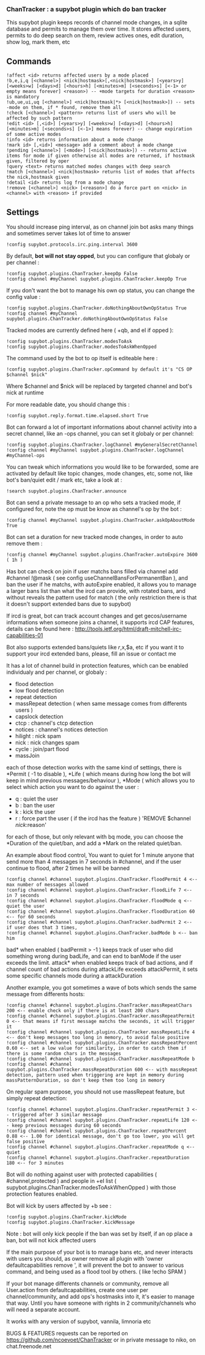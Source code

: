 ### ChanTracker : a supybot plugin which do ban tracker ###

This supybot plugin keeps records of channel mode changes, in a sqlite database and permits to manage them over time. It stores affected users, permits to do deep search on them, review actives ones, edit duration, show log, mark them, etc

## Commands ##

	!affect <id> returns affected users by a mode placed
	!b,e,i,q [<channel>] <nick|hostmask>[,<nick|hostmask>] [<years>y] [<weeks>w] [<days>d] [<hours>h] [<minutes>m] [<seconds>s] [<-1> or empty means forever] <reason>) -- +mode targets for duration <reason> is mandatory
	!ub,ue,ui,uq [<channel>] <nick|hostmask|*> [<nick|hostmask>]) -- sets -mode on them, if * found, remove them all
	!check [<channel>] <pattern> returns list of users who will be affected by such pattern
	!edit <id> [,<id>] [<years>y] [<weeks>w] [<days>d] [<hours>h] [<minutes>m] [<seconds>s] [<-1>] means forever) -- change expiration of some active modes
	!info <id> returns information about a mode change
	!mark id> [,<id>] <message> add a comment about a mode change
	!pending [<channel>] [<mode>] [<nick|hostmask>]) -- returns active items for mode if given otherwise all modes are returned, if hostmask given, filtered by oper
	!query <text> returns matched modes changes with deep search
	!match [<channel>] <nick|hostmask> returns list of modes that affects the nick,hostmask given
	!detail <id> returns log from a mode change
	!remove [<channel>] <nick> [<reason>] do a force part on <nick> in <channel> with <reason> if provided
	
## Settings ##

You should increase ping interval, as on channel join bot asks many things and sometimes server takes lot of time to answer

	!config supybot.protocols.irc.ping.interval 3600

By default, **bot will not stay opped**, but you can configure that globaly or per channel :

	!config supybot.plugins.ChanTracker.keepOp False
	!config channel #myChannel supybot.plugins.ChanTracker.keepOp True

If you don't want the bot to manage his own op status, you can change the config value :

	!config supybot.plugins.ChanTracker.doNothingAboutOwnOpStatus True
	!config channel #myChannel supybot.plugins.ChanTracker.doNothingAboutOwnOpStatus False

Tracked modes are currently defined here ( +qb, and eI if opped ):

	!config supybot.plugins.ChanTracker.modesToAsk
	!config supybot.plugins.ChanTracker.modesToAskWhenOpped

The command used by the bot to op itself is editeable here :

	!config supybot.plugins.ChanTracker.opCommand by default it's "CS OP $channel $nick" 

Where $channel and $nick will be replaced by targeted channel and bot's nick at runtime

For more readable date, you should change this :

	!config supybot.reply.format.time.elapsed.short True

Bot can forward a lot of important informations about channel activity into a secret channel, like an -ops channel, you can set it globaly or per channel:

	!config supybot.plugins.ChanTracker.logChannel #myGeneralSecretChannel
	!config channel #myChannel supybot.plugins.ChanTracker.logChannel #myChannel-ops

You can tweak which informations you would like to be forwarded, some are activated by default like topic changes, mode changes, etc, some not, like bot's ban/quiet edit / mark etc, take a look at :

	!search supybot.plugins.ChanTracker.announce

Bot can send a private message to an op who sets a tracked mode, if configured for, note the op must be know as channel's op by the bot :

	!config channel #myChannel supybot.plugins.ChanTracker.askOpAboutMode True

Bot can set a duration for new tracked mode changes, in order to auto remove them :

	!config channel #myChannel supybot.plugins.ChanTracker.autoExpire 3600 ( 1h )

Has bot can check on join if user matchs bans filled via channel add #channel *!*@mask ( see config useChannelBansForPermanentBan ), and ban the user if he matchs, 
with autoExpire enabled, it allows you to manage a larger bans list than what the ircd can provide, with rotated bans, and without reveals the pattern used for match ( the only restriction there is that it doesn't support extended bans due to supybot)

If ircd is great, bot can track account changes and get gecos/username informations when someone joins a channel, it supports ircd CAP features, details can be found here : http://tools.ietf.org/html/draft-mitchell-irc-capabilities-01

Bot also supports extended bans/quiets like $r,$x,$a, etc if you want it to support your ircd extended bans, please, fill an issue or contact me

It has a lot of channel build in protection features, which can be enabled individualy and per channel, or globaly :

- flood detection
- low flood detection
- repeat detection
- massRepeat detection ( when same message comes from differents users )
- capslock detection
- ctcp : channel's ctcp detection
- notices : channel's notices detection
- hilight : nick spam
- nick : nick changes spam
- cycle : join/part flood
- massJoin

each of those detection works with the same kind of settings, there is *Permit ( -1 to disable ), *Life ( which means during how long the bot will keep in mind previous messages/behaviour ), 
*Mode ( which allows you to select which action you want to do against the user :

- q : quiet the user
- b : ban the user
- k : kick the user
- r : force part the user ( if the ircd has the feature ) 'REMOVE $channel $nick :$reason'

for each of those, but only relevant with bq mode, you can choose the *Duration of the quiet/ban, and add a *Mark on the related quiet/ban.

An example about flood control, You want to quiet for 1 minute anyone that send more than 4 messages in 7 seconds in #channel, and if the user continue to flood, after 2 times he will be banned

	!config channel #channel supybot.plugins.ChanTracker.floodPermit 4 <-- max number of messages allowed
	!config channel #channel supybot.plugins.ChanTracker.floodLife 7 <-- in 7 seconds
	!config channel #channel supybot.plugins.ChanTracker.floodMode q <-- quiet the user
	!config channel #channel supybot.plugins.ChanTracker.floodDuration 60 <-- for 60 seconds
	!config channel #channel supybot.plugins.ChanTracker.badPermit 2 <-- if user does that 3 times, 
	!config channel #channel supybot.plugins.ChanTracker.badMode b <-- ban him 

bad* when enabled ( badPermit > -1 ) keeps track of user who did something wrong during badLife, and can end to banMode if the user exceeds the limit.
attack* when enabled keeps track of bad actions, and if channel count of bad actions during attackLife exceeds attackPermit, it sets some specific channels mode during a attackDuration

Another example, you got sometimes a wave of bots which sends the same message from differents hosts:

	!config channel #channel supybot.plugins.ChanTracker.massRepeatChars 200 <-- enable check only if there is at least 200 chars
	!config channel #channel supybot.plugins.ChanTracker.massRepeatPermit 0 <-- that means if first message matchs the seconds, it will trigger it
	!config channel #channel supybot.plugins.ChanTracker.massRepeatLife 4 <-- don't keep messages too long in memory, to avoid false positive
	!config channel #channel supybot.plugins.ChanTracker.massRepeatPercent 0.60 <-- set a low value for similarity, in order to catch them if there is some random chars in the messages 
	!config channel #channel supybot.plugins.ChanTracker.massRepeatMode b
	!config channel #channel supybot.plugins.ChanTracker.massRepeatDuration 600 <-- with massRepeat detection, pattern used when triggering are kept in memory during massPatternDuration, so don't keep them too long in memory

On regular spam purpose, you should not use massRepeat feature, but simply repeat detection:

	!config channel #channel supybot.plugins.ChanTracker.repeatPermit 3 <-- triggered after 3 similar message 
	!config channel #channel supybot.plugins.ChanTracker.repeatLife 120 <-- keep previous messages during 60 seconds
	!config channel #channel supybot.plugins.ChanTracker.repeatPercent 0.88 <-- 1.00 for identical message, don't go too lower, you will get false positive
	!config channel #channel supybot.plugins.ChanTracker.repeatMode q <-- quiet
	!config channel #channel supybot.plugins.ChanTracker.repeatDuration 180 <-- for 3 minutes

Bot will do nothing against user with protected capabilities ( #channel,protected ) and people in +eI list ( supybot.plugins.ChanTracker.modesToAskWhenOpped ) with those protection features enabled.

Bot will kick by users affected by +b see :

	!config supybot.plugins.ChanTracker.kickMode
	!config supybot.plugins.ChanTracker.kickMessage

Note : bot will only kick people if the ban was set by itself, if an op place a ban, bot will not kick affected users

If the main purpose of your bot is to manage bans etc, and never interacts with users you should, as owner remove all plugin with 'owner defaultcapabilities remove <pluginname>', it will prevent the bot to answer to various command, and being used as a flood tool by others. ( like !echo SPAM )

If your bot manage differents channels or community, remove all User.action from defaultcapabilities, create one user per channel/community, and add ops's hostmasks into it, it's easier to manage that way. Until you have someone with rights in 2 community/channels who will need a separate account.

It works with any version of supybot, vannila, limnoria etc

BUGS & FEATURES requests can be reported on https://github.com/ncoevoet/ChanTracker or in private message to niko, on chat.freenode.net
    

